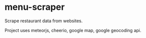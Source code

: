 # menu-scraper
Scrape restaurant data from websites.

Project uses meteorjs, cheerio, google map, google geocoding api.
